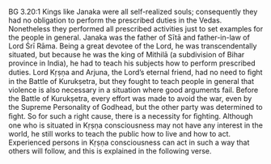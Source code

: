 BG 3.20:1	Kings like Janaka were all self-realized souls; consequently they had no obligation to perform the prescribed duties in the Vedas. Nonetheless they performed all prescribed activities just to set examples for the people in general. Janaka was the father of Sītā and father-in-law of Lord Śrī Rāma. Being a great devotee of the Lord, he was transcendentally situated, but because he was the king of Mithilā (a subdivision of Bihar province in India), he had to teach his subjects how to perform prescribed duties. Lord Kṛṣṇa and Arjuna, the Lord’s eternal friend, had no need to ﬁght in the Battle of Kurukṣetra, but they fought to teach people in general that violence is also necessary in a situation where good arguments fail. Before the Battle of Kurukṣetra, every effort was made to avoid the war, even by the Supreme Personality of Godhead, but the other party was determined to ﬁght. So for such a right cause, there is a necessity for ﬁghting. Although one who is situated in Kṛṣṇa consciousness may not have any interest in the world, he still works to teach the public how to live and how to act. Experienced persons in Kṛṣṇa consciousness can act in such a way that others will follow, and this is explained in the following verse.